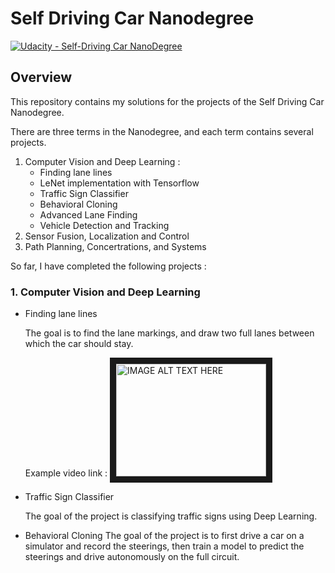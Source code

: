 # Self Driving Car Nanodegree

[![Udacity - Self-Driving Car NanoDegree](https://s3.amazonaws.com/udacity-sdc/github/shield-carnd.svg)](http://www.udacity.com/drive)

Overview
---

This repository contains my solutions for the projects of the Self Driving Car Nanodegree.

There are three terms in the Nanodegree, and each term contains several projects.
1. Computer Vision and Deep Learning :
   * Finding lane lines
   * LeNet implementation with Tensorflow
   * Traffic Sign Classifier
   * Behavioral Cloning
   * Advanced Lane Finding
   * Vehicle Detection and Tracking
2. Sensor Fusion, Localization and Control
3. Path Planning, Concertrations, and Systems

So far, I have completed the following projects :

### 1. Computer Vision and Deep Learning
   * Finding lane lines

      The goal is to find the lane markings, and draw two full lanes between which the car should stay.

      Example video link :
   <a href="https://youtu.be/yie5K0BM1fs
   " target="_blank"><img src="http://img.youtube.com/vi/yie5K0BM1fs/0.jpg"
   alt="IMAGE ALT TEXT HERE" width="240" height="180" border="10" /></a>

   * Traffic Sign Classifier

      The goal of the project is classifying traffic signs using Deep Learning.
  
   * Behavioral Cloning
      The goal of the project is to first drive a car on a simulator and record the steerings, then train a model to predict the steerings and drive autonomously on the full circuit.
